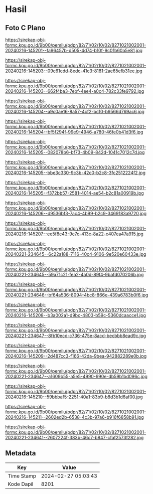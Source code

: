 # Hasil

## Foto C Plano

https://sirekap-obj-formc.kpu.go.id/9b00/pemilu/pdpr/82/71/02/10/02/8271021002001-20240216-145201--fa96457b-d505-4d74-b10f-9c01b60a5e81.jpg

https://sirekap-obj-formc.kpu.go.id/9b00/pemilu/pdpr/82/71/02/10/02/8271021002001-20240216-145203--09c61cdd-8edc-41c3-8181-2ae65efb31ee.jpg

https://sirekap-obj-formc.kpu.go.id/9b00/pemilu/pdpr/82/71/02/10/02/8271021002001-20240216-145203--662f4ba3-7ebf-4ee4-a0c4-782c33fe9792.jpg

https://sirekap-obj-formc.kpu.go.id/9b00/pemilu/pdpr/82/71/02/10/02/8271021002001-20240216-145204--a9c0ae16-8a57-4cf2-bc10-b9566d769ac6.jpg

https://sirekap-obj-formc.kpu.go.id/9b00/pemilu/pdpr/82/71/02/10/02/8271021002001-20240216-145204--bf5f294f-99e9-4946-a780-46fe0b41d3f6.jpg

https://sirekap-obj-formc.kpu.go.id/9b00/pemilu/pdpr/82/71/02/10/02/8271021002001-20240216-145205--082078b6-bf73-4b09-842d-1041c7012c7d.jpg

https://sirekap-obj-formc.kpu.go.id/9b00/pemilu/pdpr/82/71/02/10/02/8271021002001-20240216-145205--bbe3c330-9c3b-42c0-b2c8-3fc2512224f2.jpg

https://sirekap-obj-formc.kpu.go.id/9b00/pemilu/pdpr/82/71/02/10/02/8271021002001-20240216-145205--f372bb57-2581-4014-ae54-b2c81a00919b.jpg

https://sirekap-obj-formc.kpu.go.id/9b00/pemilu/pdpr/82/71/02/10/02/8271021002001-20240216-145206--d9536bf3-7ac4-4b99-b2c9-3469183a9720.jpg

https://sirekap-obj-formc.kpu.go.id/9b00/pemilu/pdpr/82/71/02/10/02/8271021002001-20240216-145207--ee5f8c43-9c7c-413c-8a22-c407ea47a915.jpg

https://sirekap-obj-formc.kpu.go.id/9b00/pemilu/pdpr/82/71/02/10/02/8271021002001-20240221-234645--6c22a188-7116-40c4-9106-9e520e60433e.jpg

https://sirekap-obj-formc.kpu.go.id/9b00/pemilu/pdpr/82/71/02/10/02/8271021002001-20240221-234645--59a71c21-fea2-4a0d-89f4-9bafd070206b.jpg

https://sirekap-obj-formc.kpu.go.id/9b00/pemilu/pdpr/82/71/02/10/02/8271021002001-20240221-234646--bf64a536-8094-4bc8-866e-439a6783b0f6.jpg

https://sirekap-obj-formc.kpu.go.id/9b00/pemilu/pdpr/82/71/02/10/02/8271021002001-20240216-145208--b3a002a1-d9bc-4803-b59c-5360dcaacce1.jpg

https://sirekap-obj-formc.kpu.go.id/9b00/pemilu/pdpr/82/71/02/10/02/8271021002001-20240221-234647--8fb10ecd-c736-475e-8acd-becbbb8ead9c.jpg

https://sirekap-obj-formc.kpu.go.id/9b00/pemilu/pdpr/82/71/02/10/02/8271021002001-20240216-145209--2d487cc3-f166-42da-9bea-942882289e0b.jpg

https://sirekap-obj-formc.kpu.go.id/9b00/pemilu/pdpr/82/71/02/10/02/8271021002001-20240221-234647--a1609b55-a5e5-4990-990e-db59b1bd096c.jpg

https://sirekap-obj-formc.kpu.go.id/9b00/pemilu/pdpr/82/71/02/10/02/8271021002001-20240216-145210--59bbbaf5-2251-40a1-83b9-b8d3b1d6af00.jpg

https://sirekap-obj-formc.kpu.go.id/9b00/pemilu/pdpr/82/71/02/10/02/8271021002001-20240216-145211--2602ed2b-6538-4c3b-97a6-b916f6858b91.jpg

https://sirekap-obj-formc.kpu.go.id/9b00/pemilu/pdpr/82/71/02/10/02/8271021002001-20240221-234641--2607224f-383b-46c7-b847-cfaf2573f282.jpg


## Metadata

| Key        | Value               |
| ---------- | ------------------- |
| Time Stamp | 2024-02-27 05:03:43 |
| Kode Dapil | 8201                |



